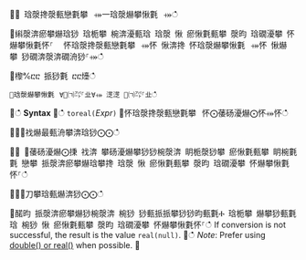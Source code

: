 ਍⌀ 琀漀搀漀甀戀氀攀⠀⤀⼀琀漀爀攀愀氀⠀⤀ഀഀ
਍䌀漀渀瘀攀爀琀猀 琀栀攀 椀渀瀀甀琀 琀漀 愀 瘀愀氀甀攀 漀昀 琀礀瀀攀 怀爀攀愀氀怀⸀ ⠀怀琀漀搀漀甀戀氀攀⠀⤀怀 愀渀搀 怀琀漀爀攀愀氀⠀⤀怀 愀爀攀 猀礀渀漀渀礀洀猀⸀⤀ഀഀ
਍㰀℀ⴀⴀ 挀猀氀 ⴀⴀ㸀ഀഀ
```਍琀漀爀攀愀氀⠀∀㄀㈀㌀⸀㐀∀⤀ 㴀㴀 ㄀㈀㌀⸀㐀ഀഀ
```਍ഀഀ
**Syntax**਍ഀഀ
`toreal(`*Expr*`)`਍怀琀漀搀漀甀戀氀攀⠀怀⨀䔀砀瀀爀⨀怀⤀怀ഀഀ
਍⨀⨀䄀爀最甀洀攀渀琀猀⨀⨀ഀഀ
਍⨀ ⨀䔀砀瀀爀⨀㨀 䄀渀 攀砀瀀爀攀猀猀椀漀渀 眀栀漀猀攀 瘀愀氀甀攀 眀椀氀氀 戀攀 挀漀渀瘀攀爀琀攀搀 琀漀 愀 瘀愀氀甀攀 漀昀 琀礀瀀攀 怀爀攀愀氀怀⸀ഀഀ
਍⨀⨀刀攀琀甀爀渀猀⨀⨀ഀഀ
਍䤀昀 挀漀渀瘀攀爀猀椀漀渀 椀猀 猀甀挀挀攀猀猀昀甀氀Ⰰ 琀栀攀 爀攀猀甀氀琀 椀猀 愀 瘀愀氀甀攀 漀昀 琀礀瀀攀 怀爀攀愀氀怀⸀ഀഀ
If conversion is not successful, the result is the value `real(null)`.਍ഀഀ
*Note*: Prefer using [double() or real()](./scalar-data-types/real.md) when possible.਍
